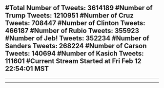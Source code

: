 #Total Number of Tweets: 3614189 
#Number of Trump Tweets: 1210951
#Number of Cruz Tweets: 708447
#Number of Clinton Tweets: 466187
#Number of Rubio Tweets: 355923
#Number of Jeb! Tweets: 352234
#Number of Sanders Tweets: 268224
#Number of Carson Tweets: 140694
#Number of Kasich Tweets: 111601
#Current Stream Started at Fri Feb 12 22:54:01 MST
---
---
---

